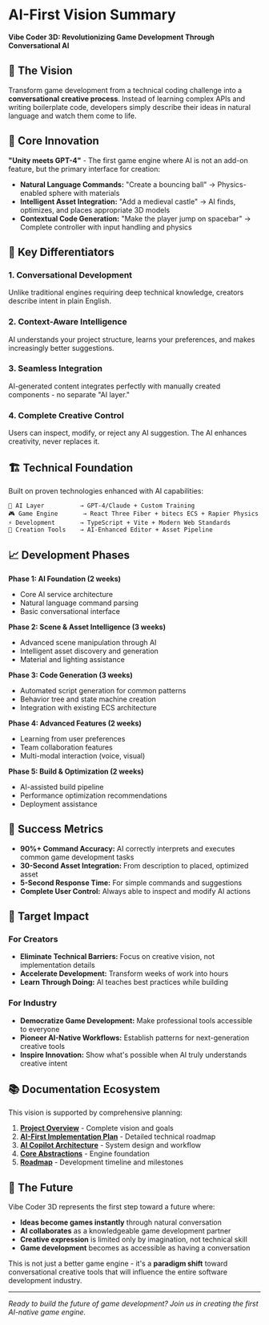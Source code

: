 # AI-First Vision Summary

**Vibe Coder 3D: Revolutionizing Game Development Through Conversational AI**

## 🎯 The Vision

Transform game development from a technical coding challenge into a **conversational creative process**. Instead of learning complex APIs and writing boilerplate code, developers simply describe their ideas in natural language and watch them come to life.

## 🚀 Core Innovation

**"Unity meets GPT-4"** - The first game engine where AI is not an add-on feature, but the primary interface for creation:

- **Natural Language Commands:** "Create a bouncing ball" → Physics-enabled sphere with materials
- **Intelligent Asset Integration:** "Add a medieval castle" → AI finds, optimizes, and places appropriate 3D models
- **Contextual Code Generation:** "Make the player jump on spacebar" → Complete controller with input handling and physics

## 🎪 Key Differentiators

### 1. **Conversational Development**

Unlike traditional engines requiring deep technical knowledge, creators describe intent in plain English.

### 2. **Context-Aware Intelligence**

AI understands your project structure, learns your preferences, and makes increasingly better suggestions.

### 3. **Seamless Integration**

AI-generated content integrates perfectly with manually created components - no separate "AI layer."

### 4. **Complete Creative Control**

Users can inspect, modify, or reject any AI suggestion. The AI enhances creativity, never replaces it.

## 🏗️ Technical Foundation

Built on proven technologies enhanced with AI capabilities:

```
🤖 AI Layer          → GPT-4/Claude + Custom Training
🎮 Game Engine       → React Three Fiber + bitecs ECS + Rapier Physics
⚡ Development       → TypeScript + Vite + Modern Web Standards
🎨 Creation Tools    → AI-Enhanced Editor + Asset Pipeline
```

## 📈 Development Phases

**Phase 1: AI Foundation (2 weeks)**

- Core AI service architecture
- Natural language command parsing
- Basic conversational interface

**Phase 2: Scene & Asset Intelligence (3 weeks)**

- Advanced scene manipulation through AI
- Intelligent asset discovery and generation
- Material and lighting assistance

**Phase 3: Code Generation (3 weeks)**

- Automated script generation for common patterns
- Behavior tree and state machine creation
- Integration with existing ECS architecture

**Phase 4: Advanced Features (2 weeks)**

- Learning from user preferences
- Team collaboration features
- Multi-modal interaction (voice, visual)

**Phase 5: Build & Optimization (2 weeks)**

- AI-assisted build pipeline
- Performance optimization recommendations
- Deployment assistance

## 🎯 Success Metrics

- **90%+ Command Accuracy:** AI correctly interprets and executes common game development tasks
- **30-Second Asset Integration:** From description to placed, optimized asset
- **5-Second Response Time:** For simple commands and suggestions
- **Complete User Control:** Always able to inspect and modify AI actions

## 🌟 Target Impact

### For Creators

- **Eliminate Technical Barriers:** Focus on creative vision, not implementation details
- **Accelerate Development:** Transform weeks of work into hours
- **Learn Through Doing:** AI teaches best practices while building

### For Industry

- **Democratize Game Development:** Make professional tools accessible to everyone
- **Pioneer AI-Native Workflows:** Establish patterns for next-generation creative tools
- **Inspire Innovation:** Show what's possible when AI truly understands creative intent

## 📚 Documentation Ecosystem

This vision is supported by comprehensive planning:

1. **[Project Overview](./project-overview.md)** - Complete vision and goals
2. **[AI-First Implementation Plan](./ai-first-engine-implementation-plan.md)** - Detailed technical roadmap
3. **[AI Copilot Architecture](./architecture/ai-copilot-architecture.md)** - System design and workflow
4. **[Core Abstractions](./core-abstractions.md)** - Engine foundation
5. **[Roadmap](./roadmap.md)** - Development timeline and milestones

## 🔮 The Future

Vibe Coder 3D represents the first step toward a future where:

- **Ideas become games instantly** through natural conversation
- **AI collaborates** as a knowledgeable game development partner
- **Creative expression** is limited only by imagination, not technical skill
- **Game development** becomes as accessible as having a conversation

This is not just a better game engine - it's a **paradigm shift** toward conversational creative tools that will influence the entire software development industry.

---

_Ready to build the future of game development? Join us in creating the first AI-native game engine._
